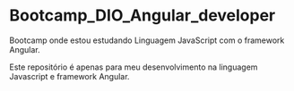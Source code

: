 # Bootcamp_DIO_Angular_developer
Bootcamp onde estou estudando Linguagem JavaScript com o framework Angular. 

Este repositório é apenas para meu desenvolvimento na linguagem Javascript e framework Angular.

